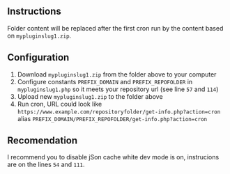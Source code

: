 ## Instructions
Folder content  will be replaced after the first cron run by the content based on `mypluginslug1.zip`.

## Configuration
1. Download `mypluginslug1.zip` from the folder above to your computer
2. Configure constants `PREFIX_DOMAIN` and `PREFIX_REPOFOLDER` in `mypluginslug1.php` so it meets your repository url (see line `57` and `114`)
3. Upload new `mypluginslug1.zip` to the folder above
4. Run cron, URL could look like `https://www.example.com/repositoryfolder/get-info.php?action=cron` alias `PREFIX_DOMAIN/PREFIX_REPOFOLDER/get-info.php?action=cron`

## Recomendation
I recommend you to disable jSon cache white dev mode is on, instrucions are on the lines `54` and `111`.